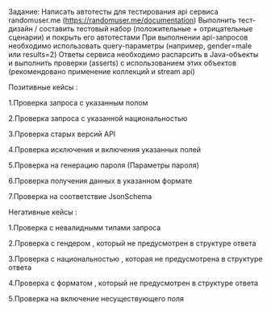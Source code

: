 Задание:
Написать автотесты для тестирования api сервиса randomuser.me (https://randomuser.me/documentation)
Выполнить тест-дизайн / составить тестовый набор (положительные + отрицательные сценарии) и покрыть его автотестами
При выполнении api-запросов необходимо использовать query-параметры (например, gender=male или results=2)
Ответы сервиса необходимо распарсить в Java-объекты и выполнить проверки (asserts) с использованием этих объектов (рекомендовано применение коллекций и stream api)

Позитивные кейсы :

1.Проверка запроса с указанным полом

2.Проверка запроса с указанной национальностью

3.Проверка старых версий API

4.Проверка исключения и включения указанных полей

5.Проверка на генерацию пароля (Параметры пароля)

6.Проверка получения данных в указанном формате

7.Проверка на соответствие JsonSchema


Негативные кейсы :

1.Проверка с невалидными типами запроса

2.Проверка с гендером , который не предусмотрен в структуре ответа

3.Проверка с национальностью , которая не предусмотрена в структуре ответа

4.Проверка с форматом , который не предусмотрен в структуре ответа

5.Проверка на включение несуществующего поля 

